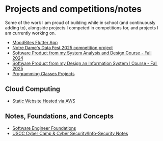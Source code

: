 # Projects and competitions/notes
Some of the work I am proud of building while in school (and continuously adding to),
alongside projects I competed in competitions for, and projects I am currently working on.
- [MoodBites Flutter App](https://github.com/AndrewWHans/MoodBites)
- [Notre Dame's Data Fest 2025 competition project](https://github.com/AndrewWHans/Data-Fest-2025)
- [Software Product from my System Analysis and Design Course - Fall 2024](https://github.com/AndrewWHans/software-product)
- [Software Product from my Design an Information System I Course - Fall 2025](https://github.com/AndrewWHans/system-analysis-design-capstone)
- [Programming Classes Projects](https://github.com/AndrewWHans/university-projects)

## Cloud Computing
- [Static Website Hosted via AWS](https://github.com/AndrewWHans/staticwebsite)

## Notes, Foundations, and Concepts
- [Software Engineer Foundations](https://github.com/AndrewWHans/software-engineering-foundations)
- [USCC Cyber Camp & Cyber Security/Info-Security Notes](https://github.com/AndrewWHans/USCC-CyberSecurity-Notes)
